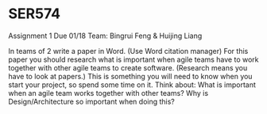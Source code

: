 # SER574
Assignment 1 Due 01/18
Team: Bingrui Feng & Huijing Liang

In teams of 2 write a paper in Word. (Use Word citation manager)
For this paper you should research what is important when agile teams have to work together with other agile teams to create software. (Research means you have to look at papers.)  This is something you will need to know when you start your project, so spend some time on it. 
Think about:
What is important when an agile team works together with other teams?
Why is Design/Architecture so important when doing this?
 

